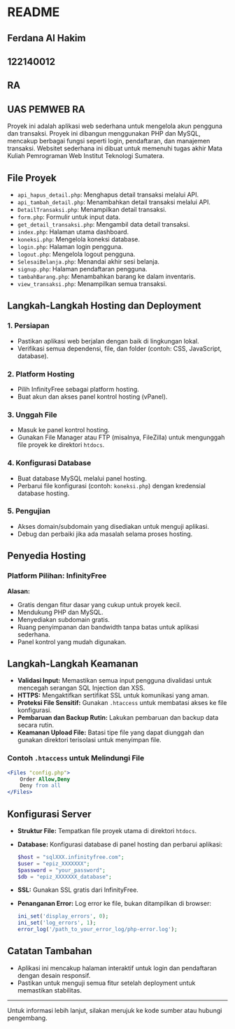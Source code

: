 # README

## Ferdana Al Hakim
## 122140012
## RA

## UAS PEMWEB RA
Proyek  ini adalah aplikasi web sederhana untuk mengelola akun pengguna dan transaksi. Proyek ini dibangun menggunakan PHP dan MySQL, mencakup berbagai fungsi seperti login, pendaftaran, dan manajemen transaksi. Websitet sederhana ini dibuat untuk memenuhi tugas akhir Mata Kuliah Pemrograman Web Institut Teknologi Sumatera.

## File Proyek

- `api_hapus_detail.php`: Menghapus detail transaksi melalui API.
- `api_tambah_detail.php`: Menambahkan detail transaksi melalui API.
- `DetailTransaksi.php`: Menampilkan detail transaksi.
- `form.php`: Formulir untuk input data.
- `get_detail_transaksi.php`: Mengambil data detail transaksi.
- `index.php`: Halaman utama dashboard.
- `koneksi.php`: Mengelola koneksi database.
- `login.php`: Halaman login pengguna.
- `logout.php`: Mengelola logout pengguna.
- `SelesaiBelanja.php`: Menandai akhir sesi belanja.
- `signup.php`: Halaman pendaftaran pengguna.
- `tambahBarang.php`: Menambahkan barang ke dalam inventaris.
- `view_transaksi.php`: Menampilkan semua transaksi.

## Langkah-Langkah Hosting dan Deployment

### 1. Persiapan
- Pastikan aplikasi web berjalan dengan baik di lingkungan lokal.
- Verifikasi semua dependensi, file, dan folder (contoh: CSS, JavaScript, database).

### 2. Platform Hosting
- Pilih InfinityFree sebagai platform hosting.
- Buat akun dan akses panel kontrol hosting (vPanel).

### 3. Unggah File
- Masuk ke panel kontrol hosting.
- Gunakan File Manager atau FTP (misalnya, FileZilla) untuk mengunggah file proyek ke direktori `htdocs`.

### 4. Konfigurasi Database
- Buat database MySQL melalui panel hosting.
- Perbarui file konfigurasi (contoh: `koneksi.php`) dengan kredensial database hosting.

### 5. Pengujian
- Akses domain/subdomain yang disediakan untuk menguji aplikasi.
- Debug dan perbaiki jika ada masalah selama proses hosting.

## Penyedia Hosting
### Platform Pilihan: InfinityFree

**Alasan:**
- Gratis dengan fitur dasar yang cukup untuk proyek kecil.
- Mendukung PHP dan MySQL.
- Menyediakan subdomain gratis.
- Ruang penyimpanan dan bandwidth tanpa batas untuk aplikasi sederhana.
- Panel kontrol yang mudah digunakan.

## Langkah-Langkah Keamanan

- **Validasi Input:** Memastikan semua input pengguna divalidasi untuk mencegah serangan SQL Injection dan XSS.
- **HTTPS:** Mengaktifkan sertifikat SSL untuk komunikasi yang aman.
- **Proteksi File Sensitif:** Gunakan `.htaccess` untuk membatasi akses ke file konfigurasi.
- **Pembaruan dan Backup Rutin:** Lakukan pembaruan dan backup data secara rutin.
- **Keamanan Upload File:** Batasi tipe file yang dapat diunggah dan gunakan direktori terisolasi untuk menyimpan file.

### Contoh `.htaccess` untuk Melindungi File
```apache
<Files "config.php">
    Order Allow,Deny
    Deny from all
</Files>
```

## Konfigurasi Server

- **Struktur File:** Tempatkan file proyek utama di direktori `htdocs`.
- **Database:** Konfigurasi database di panel hosting dan perbarui aplikasi:
  ```php
  $host = "sqlXXX.infinityfree.com";
  $user = "epiz_XXXXXXX";
  $password = "your_password";
  $db = "epiz_XXXXXXX_database";
  ```

- **SSL:** Gunakan SSL gratis dari InfinityFree.
- **Penanganan Error:** Log error ke file, bukan ditampilkan di browser:
  ```php
  ini_set('display_errors', 0);
  ini_set('log_errors', 1);
  error_log('/path_to_your_error_log/php-error.log');
  ```

## Catatan Tambahan
- Aplikasi ini mencakup halaman interaktif untuk login dan pendaftaran dengan desain responsif.
- Pastikan untuk menguji semua fitur setelah deployment untuk memastikan stabilitas.

---
Untuk informasi lebih lanjut, silakan merujuk ke kode sumber atau hubungi pengembang.

